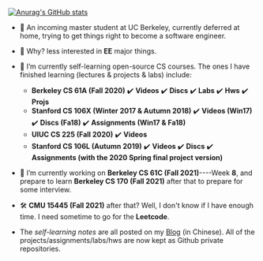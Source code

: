 
<!--
**SongShaopu1998/SongShaopu1998** is a ✨ _special_ ✨ repository because its `README.md` (this file) appears on your GitHub profile.

Here are some ideas to get you started:

- 🔭 I’m currently working on ...
- 🌱 I’m currently learning ...
- 👯 I’m looking to collaborate on ...
- 🤔 I’m looking for help with ...
- 💬 Ask me about ...
- 📫 How to reach me: ...
- 😄 Pronouns: ...
- ⚡ Fun fact: ...
-->

[![Anurag's GitHub stats](https://github-readme-stats.vercel.app/api?username=SongShaopu1998&count_private=true&show_icons=true&theme=onedark&include_all_commits=true)](https://github.com/anuraghazra/github-readme-stats)
<!-- [![Top Langs](https://github-readme-stats.vercel.app/api/top-langs/?username=SongShaopu1998&layout=compact&theme=gruvbox&card_width=445)](https://github.com/anuraghazra/github-readme-stats) -->

- 🔐 An incoming master student at UC Berkeley, currently deferred at home, trying to get things right to become a software engineer.
- 🤨 Why? less interested in **EE** major things.

- 🌱 I’m currently self-learning open-source CS courses. The ones I have finished learning (lectures & projects & labs) include: 
  - **Berkeley CS 61A (Fall 2020)** ✔️ **Videos** ✔️ **Discs** ✔️ **Labs** ✔️ **Hws** ✔️ **Projs**
  - **Stanford CS 106X  (Winter 2017 & Autumn 2018)** ✔️ **Videos (Win17)** ✔️ **Discs (Fa18)** ✔️ **Assignments (Win17 & Fa18)**
  - **UIUC CS 225 (Fall 2020)** ✔️ **Videos**
  - **Stanford CS 106L (Autumn 2019)** ✔️ **Videos** ✔️ **Discs** ✔️ **Assignments (with the 2020 Spring final project version)**
  
- 🔭 I’m currently working on **Berkeley CS 61C (Fall 2021)**----Week **8**, and prepare to learn **Berkeley CS 170 (Fall 2021)** after that to prepare for some interview.
- 🛠️ **CMU 15445 (Fall 2021)** after that? Well, I don't know if I have enough time. I need sometime to go for the **Leetcode**.

- The *self-learning notes* are all posted on my [Blog](https://shaopu.tech/) (in Chinese). All of the projects/assignments/labs/hws are now kept as Github private repositories.
